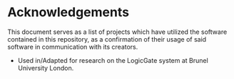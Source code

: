 # Acknowledgements

This document serves as a list of projects which have utilized the software contained in this repository, as a confirmation of 
their usage of said software in communication with its creators.

* Used in/Adapted for research on the LogicGate system at Brunel University London.
